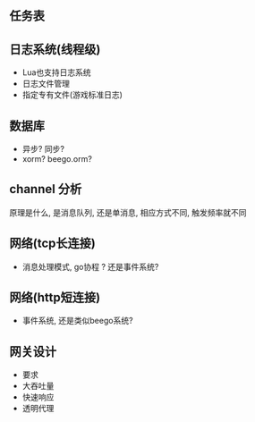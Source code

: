 ## 任务表

## 日志系统(线程级)
-  Lua也支持日志系统
-  日志文件管理
-  指定专有文件(游戏标准日志)

## 数据库
-  异步? 同步?
-  xorm? beego.orm?

## channel 分析
 原理是什么, 是消息队列, 还是单消息, 相应方式不同, 触发频率就不同

## 网络(tcp长连接)
- 消息处理模式, go协程 ? 还是事件系统?

## 网络(http短连接)
- 事件系统, 还是类似beego系统?

## 网关设计
-   要求
-   大吞吐量
-   快速响应
-   透明代理